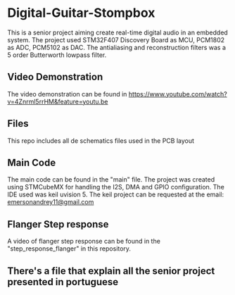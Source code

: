 # Digital-Guitar-Stompbox
This is a senior project aiming create real-time digital audio in an embedded system. The project used STM32F407 Discovery Board as MCU, PCM1802 as ADC, PCM5102 as DAC. The antialiasing and reconstruction filters was a 5 order Butterworth lowpass filter. 

## Video Demonstration

The video demonstration can be found in https://www.youtube.com/watch?v=4Znrml5rrHM&feature=youtu.be

## Files

This repo includes all de schematics files used in the PCB layout

## Main Code

The main code can be found in the "main" file. The project was created using STMCubeMX for handling the I2S, DMA and GPIO configuration. The IDE used was keil uvision 5. The keil project can be requested at the email: emersonandrey11@gmail.com


## Flanger Step response
A video of flanger step response can be found in the "step_response_flanger" in this repository.


## There's a file that explain all the senior project presented in portuguese


